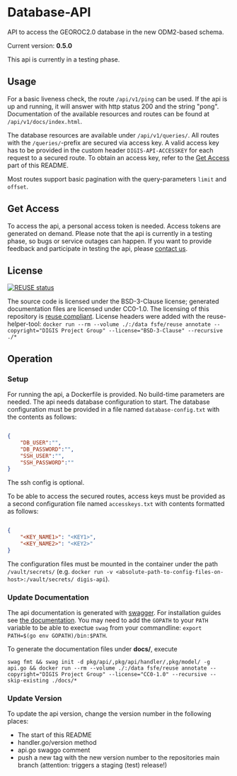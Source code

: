 <!--
SPDX-FileCopyrightText: 2024 DIGIS Project Group

SPDX-License-Identifier: BSD-3-Clause
-->

# Database-API

API to access the GEOROC2.0 database in the new ODM2-based schema.

Current version: **0.5.0**

This api is currently in a testing phase.

## Usage

For a basic liveness check, the route `/api/v1/ping` can be used. If the api is up and running, it will answer with http status 200 and the string "pong".
Documentation of the available resources and routes can be found at `/api/v1/docs/index.html`.

The database resources are available under `/api/v1/queries/`. All routes with the `/queries/`-prefix are secured via access key.
A valid access key has to be provided in the custom header `DIGIS-API-ACCESSKEY` for each request to a secured route.
To obtain an access key, refer to the [Get Access](#get-access) part of this README.

Most routes support basic pagination with the query-parameters `limit` and `offset`.

## Get Access

To access the api, a personal access token is needed.
Access tokens are generated on demand.
Please note that the api is currently in a testing phase, so bugs or service outages can happen.
If you want to provide feedback and participate in testing the api, please [contact us](digis-info@uni-goettingen.de).

## License

[![REUSE status](https://api.reuse.software/badge/github.com/digis-georoc/database-api)](https://api.reuse.software/info/github.com/digis-georoc/database-api)

The source code is licensed under the BSD-3-Clause license; generated documentation files are licensed under CC0-1.0.
The licensing of this repository is [reuse compliant](https://reuse.software/).
License headers were added with the reuse-helper-tool:
`docker run --rm --volume ./:/data fsfe/reuse annotate --copyright="DIGIS Project Group" --license="BSD-3-Clause" --recursive ./*`

## Operation

### Setup

For running the api, a Dockerfile is provided. No build-time parameters are needed.
The api needs database configuration to start. The database configuration must be provided in a file named `database-config.txt` with the contents as follows:

```json

{
    "DB_USER":"",
    "DB_PASSWORD":"",
    "SSH_USER":"",
    "SSH_PASSWORD":""
}

```

The ssh config is optional.

To be able to access the secured routes, access keys must be provided as a second configuration file named `accesskeys.txt` with contents formatted as follows:

```json

{
    "<KEY_NAME1>": "<KEY1>",
    "<KEY_NAME2>": "<KEY2>"
}

```

The configuration files must be mounted in the container under the path `/vault/secrets/` (e.g. `docker run -v <absolute-path-to-config-files-on-host>:/vault/secrets/ digis-api`).

### Update Documentation

The api documentation is generated with [swagger](https://github.com/swaggo/swag).
For installation guides see [the documentation](https://github.com/swaggo/swag#getting-started). You may need to add the `GOPATH` to your `PATH` variable to be able to exectue `swag` from your commandline: `export PATH=$(go env GOPATH)/bin:$PATH`.

To generate the documentation files under **docs/**, execute

`swag fmt && swag init -d pkg/api/,pkg/api/handler/,pkg/model/ -g api.go && docker run --rm --volume ./:/data fsfe/reuse annotate --copyright="DIGIS Project Group" --license="CC0-1.0" --recursive --skip-existing ./docs/*`
### Update Version

To update the api version, change the version number in the following places:

- The start of this README
- handler.go/version method
- api.go swaggo comment
- push a new tag with the new version number to the repositories main branch (attention: triggers a staging (test) release!)
